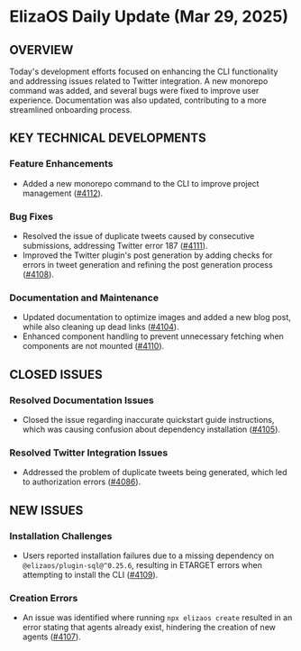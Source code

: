 # ElizaOS Daily Update (Mar 29, 2025)

## OVERVIEW 
Today's development efforts focused on enhancing the CLI functionality and addressing issues related to Twitter integration. A new monorepo command was added, and several bugs were fixed to improve user experience. Documentation was also updated, contributing to a more streamlined onboarding process.

## KEY TECHNICAL DEVELOPMENTS

### Feature Enhancements
- Added a new monorepo command to the CLI to improve project management ([#4112](https://github.com/elizaos/eliza/pull/4112)).

### Bug Fixes
- Resolved the issue of duplicate tweets caused by consecutive submissions, addressing Twitter error 187 ([#4111](https://github.com/elizaos/eliza/pull/4111)).
- Improved the Twitter plugin's post generation by adding checks for errors in tweet generation and refining the post generation process ([#4108](https://github.com/elizaos/eliza/pull/4108)).

### Documentation and Maintenance
- Updated documentation to optimize images and added a new blog post, while also cleaning up dead links ([#4104](https://github.com/elizaos/eliza/pull/4104)).
- Enhanced component handling to prevent unnecessary fetching when components are not mounted ([#4110](https://github.com/elizaos/eliza/pull/4110)).

## CLOSED ISSUES

### Resolved Documentation Issues
- Closed the issue regarding inaccurate quickstart guide instructions, which was causing confusion about dependency installation ([#4105](https://github.com/elizaos/eliza/issues/4105)).

### Resolved Twitter Integration Issues
- Addressed the problem of duplicate tweets being generated, which led to authorization errors ([#4086](https://github.com/elizaos/eliza/issues/4086)).

## NEW ISSUES

### Installation Challenges
- Users reported installation failures due to a missing dependency on `@elizaos/plugin-sql@^0.25.6`, resulting in ETARGET errors when attempting to install the CLI ([#4109](https://github.com/elizaos/eliza/issues/4109)).
  
### Creation Errors
- An issue was identified where running `npx elizaos create` resulted in an error stating that agents already exist, hindering the creation of new agents ([#4107](https://github.com/elizaos/eliza/issues/4107)).